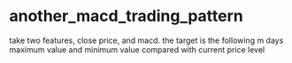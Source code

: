 # another_macd_trading_pattern
take two features, close price, and macd.
the target is the following m days maximum value and minimum value compared with current price level
